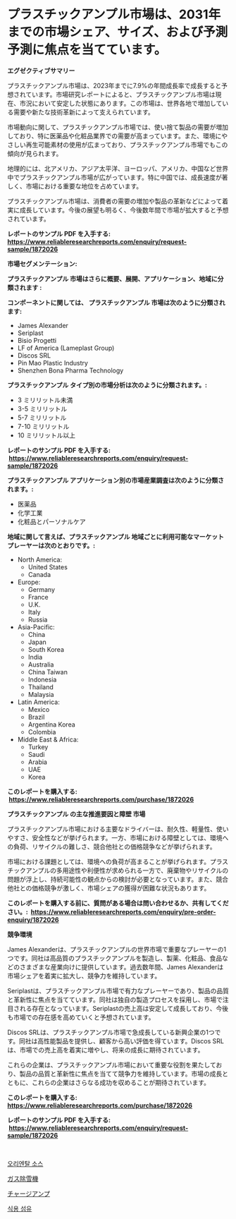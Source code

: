 <p><h1>プラスチックアンプル市場は、2031年までの市場シェア、サイズ、および予測予測に焦点を当てています。</h1></p><p><strong>エグゼクティブサマリー</strong></p>
<p><p>プラスチックアンプル市場は、2023年までに7.9%の年間成長率で成長すると予想されています。市場研究レポートによると、プラスチックアンプル市場は現在、市況において安定した状態にあります。この市場は、世界各地で増加している需要や新たな技術革新によって支えられています。</p><p>市場動向に関して、プラスチックアンプル市場では、使い捨て製品の需要が増加しており、特に医薬品や化粧品業界での需要が高まっています。また、環境にやさしい再生可能素材の使用が広まっており、プラスチックアンプル市場でもこの傾向が見られます。</p><p>地理的には、北アメリカ、アジア太平洋、ヨーロッパ、アメリカ、中国など世界中でプラスチックアンプル市場が広がっています。特に中国では、成長速度が著しく、市場における重要な地位を占めています。</p><p>プラスチックアンプル市場は、消費者の需要の増加や製品の革新などによって着実に成長しています。今後の展望も明るく、今後数年間で市場が拡大すると予想されています。</p></p>
<p><strong>レポートのサンプル PDF を入手する: <a href="https://www.reliableresearchreports.com/enquiry/request-sample/1872026">https://www.reliableresearchreports.com/enquiry/request-sample/1872026</a></strong></p>
<p><strong>市場セグメンテーション:</strong></p>
<p><strong> プラスチックアンプル 市場はさらに概要、展開、アプリケーション、地域に分類されます :</strong></p>
<p><strong>コンポーネントに関しては、 プラスチックアンプル 市場は次のように分類されます: &nbsp;</strong></p>
<p><ul><li>James Alexander</li><li>Seriplast</li><li>Bisio Progetti</li><li>LF of America (Lameplast Group)</li><li>Discos SRL</li><li>Pin Mao Plastic Industry</li><li>Shenzhen Bona Pharma Technology</li></ul></p>
<p><strong> プラスチックアンプル タイプ別の市場分析は次のように分類されます。:</strong></p>
<p><ul><li>3 ミリリットル未満</li><li>3-5 ミリリットル</li><li>5-7 ミリリットル</li><li>7-10 ミリリットル</li><li>10 ミリリットル以上</li></ul></p>
<p><strong>レポートのサンプル PDF を入手する: &nbsp;<a href="https://www.reliableresearchreports.com/enquiry/request-sample/1872026">https://www.reliableresearchreports.com/enquiry/request-sample/1872026</a></strong></p>
<p><strong> プラスチックアンプル アプリケーション別の市場産業調査は次のように分類されます。:</strong></p>
<p><ul><li>医薬品</li><li>化学工業</li><li>化粧品とパーソナルケア</li></ul></p>
<p><strong>地域に関して言えば、プラスチックアンプル 地域ごとに利用可能なマーケットプレーヤーは次のとおりです。:</strong></p>
<p><ul>
    <li>
        North America:
        <ul>
            <li>United States</li>
            <li>Canada</li>
        </ul>
    </li>
    <li>
        Europe:
        <ul>
            <li>Germany</li>
            <li>France</li>
            <li>U.K.</li>
            <li>Italy</li>
            <li>Russia</li>
        </ul>
    </li>
    <li>
        Asia-Pacific:
        <ul>
            <li>China</li>
            <li>Japan</li>
            <li>South Korea</li>
            <li>India</li>
            <li>Australia</li>
            <li>China Taiwan</li>
            <li>Indonesia</li>
            <li>Thailand</li>
            <li>Malaysia</li>
        </ul>
    </li>
    <li>
        Latin America:
        <ul>
            <li>Mexico</li>
            <li>Brazil</li>
            <li>Argentina Korea</li>
            <li>Colombia</li>
        </ul>
    </li>
    <li>
        Middle East & Africa:
        <ul>
            <li>Turkey</li>
            <li>Saudi</li>
            <li>Arabia</li>
            <li>UAE</li>
            <li>Korea</li>
        </ul>
    </li>
    </ul></p>
<p><strong>このレポートを購入する: &nbsp;<a href="https://www.reliableresearchreports.com/purchase/1872026">https://www.reliableresearchreports.com/purchase/1872026</a></strong></p>
<p><strong>プラスチックアンプル の主な推進要因と障壁 市場</strong></p>
<p><p>プラスチックアンプル市場における主要なドライバーは、耐久性、軽量性、使いやすさ、安全性などが挙げられます。一方、市場における障壁としては、環境への負荷、リサイクルの難しさ、競合他社との価格競争などが挙げられます。</p><p>市場における課題としては、環境への負荷が高まることが挙げられます。プラスチックアンプルの多用途性や利便性が求められる一方で、廃棄物やリサイクルの問題が浮上し、持続可能性の観点からの検討が必要となっています。また、競合他社との価格競争が激しく、市場シェアの獲得が困難な状況もあります。</p></p>
<p><strong>このレポートを購入する前に、質問がある場合は問い合わせるか、共有してください。:&nbsp; <a href="https://www.reliableresearchreports.com/enquiry/pre-order-enquiry/1872026">https://www.reliableresearchreports.com/enquiry/pre-order-enquiry/1872026</a></strong></p>
<p><strong>競争環境</strong></p>
<p><p>James Alexanderは、プラスチックアンプルの世界市場で重要なプレーヤーの1つです。同社は高品質のプラスチックアンプルを製造し、製薬、化粧品、食品などのさまざまな産業向けに提供しています。過去数年間、James Alexanderは市場シェアを着実に拡大し、競争力を維持しています。</p><p>Seriplastは、プラスチックアンプル市場で有力なプレーヤーであり、製品の品質と革新性に焦点を当てています。同社は独自の製造プロセスを採用し、市場で注目される存在となっています。Seriplastの売上高は安定して成長しており、今後も市場での存在感を高めていくと予想されています。</p><p>Discos SRLは、プラスチックアンプル市場で急成長している新興企業の1つです。同社は高性能製品を提供し、顧客から高い評価を得ています。Discos SRLは、市場での売上高を着実に増やし、将来の成長に期待されています。</p><p>これらの企業は、プラスチックアンプル市場において重要な役割を果たしており、製品の品質と革新性に焦点を当てて競争力を維持しています。市場の成長とともに、これらの企業はさらなる成功を収めることが期待されています。</p></p>
<p><strong>このレポートを購入する: &nbsp; <a href="https://www.reliableresearchreports.com/purchase/1872026">https://www.reliableresearchreports.com/purchase/1872026</a></strong></p>
<p><strong>レポートのサンプル PDF を入手する: &nbsp;<a href="https://www.reliableresearchreports.com/enquiry/request-sample/1872026">https://www.reliableresearchreports.com/enquiry/request-sample/1872026</a></strong><strong></strong></p>
<p>&nbsp;</p>
<p><p><a href="https://medium.com/@hershelkris/%EB%8F%99%EC%96%91%EC%9D%98-%EC%86%8C%EC%8A%A4-%EC%8B%9C%EC%9E%A5-%EC%A0%84%EB%A7%9D-%EC%82%B0%EC%97%85-%EA%B0%9C%EC%9A%94-%EB%B0%8F-%EC%A0%84%EB%A7%9D-2024%EB%85%84%EB%B6%80%ED%84%B0-2031%EB%85%84%EA%B9%8C%EC%A7%80-dfca9df0c90d">오리엔탈 소스</a></p><p><a href="https://medium.com/@alenaieme/%E3%82%AC%E3%82%B9%E5%BC%8F%E3%82%B9%E3%83%8E%E3%83%BC%E3%83%96%E3%83%AD%E3%83%AF%E3%83%BC%E5%B8%82%E5%A0%B4-%E5%B8%82%E5%A0%B4cagr-%E5%B8%82%E5%A0%B4%E5%8B%95%E5%90%91-%E6%88%90%E9%95%B7%E6%88%A6%E7%95%A5%E3%81%AB%E9%96%A2%E3%81%99%E3%82%8Binsights-3ee7c9ad51d9">ガス除雪機</a></p><p><a href="https://medium.com/@ryleebauch2023/%E3%83%81%E3%83%A3%E3%83%BC%E3%82%B8%E3%82%A2%E3%83%B3%E3%83%97%E3%83%AA%E3%83%95%E3%82%A1%E3%82%A4%E3%82%A2%E3%83%BC%E5%B8%82%E5%A0%B4-%E5%B8%82%E5%A0%B4cagr-%E5%B8%82%E5%A0%B4%E3%83%88%E3%83%AC%E3%83%B3%E3%83%89-%E6%88%90%E9%95%B7%E6%88%A6%E7%95%A5%E3%81%AB%E9%96%A2%E3%81%99%E3%82%8Binsights-3a6629faafac">チャージアンプ</a></p><p><a href="https://medium.com/@hershelkris/%EC%8B%9D%EC%9A%A9-%EC%84%AC%EC%9C%A0-%EC%8B%9C%EC%9E%A5-%EA%B7%9C%EB%AA%A8-%EB%B0%8F-%EC%8B%9C%EC%9E%A5-%EB%8F%99%ED%96%A5-%EC%99%84%EC%A0%84%ED%95%9C-%EC%82%B0%EC%97%85-%EA%B0%9C%EC%9A%94-2024%EB%85%84%EB%B6%80%ED%84%B0-2031%EB%85%84%EA%B9%8C%EC%A7%80-ae261ed4ae75">식용 섬유</a></p></p>